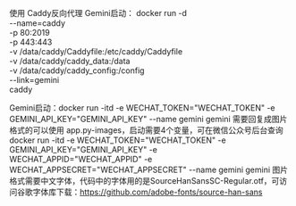 使用 Caddy反向代理 Gemini启动：
docker run -d \
    --name=caddy \
    -p 80:2019 \
    -p 443:443 \
    -v /data/caddy/Caddyfile:/etc/caddy/Caddyfile \
    -v /data/caddy/caddy_data:/data \
    -v /data/caddy/caddy_config:/config \
    --link=gemini \
    caddy



Gemini启动：docker run -itd -e WECHAT_TOKEN="WECHAT_TOKEN" -e GEMINI_API_KEY="GEMINI_API_KEY"  --name gemini gemini
需要回复成图片格式的可以使用 app.py-images，启动需要4个变量，可在微信公众号后台查询 docker run -itd -e WECHAT_TOKEN="WECHAT_TOKEN" -e GEMINI_API_KEY="GEMINI_API_KEY"  -e WECHAT_APPID="WECHAT_APPID" -e WECHAT_APPSECRET="WECHAT_APPSECRET" --name gemini gemini
图片格式需要中文字体，代码中的字体用的是SourceHanSansSC-Regular.otf，可访问谷歌字体库下载：https://github.com/adobe-fonts/source-han-sans

